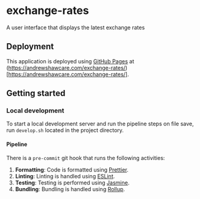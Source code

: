 # exchange-rates
A user interface that displays the latest exchange rates

## Deployment

This application is deployed using [GitHub Pages](https://pages.github.com/) at (https://andrewshawcare.com/exchange-rates/)[https://andrewshawcare.com/exchange-rates/].

## Getting started

### Local development

To start a local development server and run the pipeline steps on file save, run `develop.sh` located in the project directory.

#### Pipeline

There is a `pre-commit` git hook that runs the following activities:

1. **Formatting**: Code is formatted using [Prettier](https://prettier.io/).
2. **Linting**: Linting is handled using [ESLint](https://eslint.org/).
3. **Testing**: Testing is performed using [Jasmine](https://jasmine.github.io/).
4. **Bundling**: Bundling is handled using [Rollup](https://rollupjs.org).